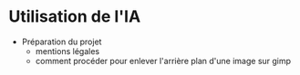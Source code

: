 # Utilisation de l'IA

- Préparation du projet
    - mentions légales
    - comment procéder pour enlever l'arrière plan d'une image sur gimp
